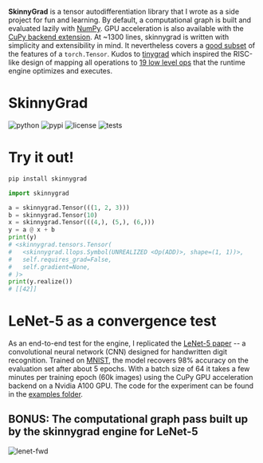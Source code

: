 **SkinnyGrad** is a tensor autodifferentiation library that I wrote as a side project for fun and learning. By default, a computational graph is built and evaluated lazily with [NumPy](https://github.com/numpy/numpy). GPU acceleration is also available with the [CuPy backend extension](./extensions/cupy_engine/). At ~1300 lines, skinnygrad is written with simplicity and extensibility in mind. It nevertheless covers a [good subset](./src/skinnygrad/tensors.py) of the features of a `torch.Tensor`. Kudos to [tinygrad](https://github.com/tinygrad/tinygrad) which inspired the RISC-like design of mapping all operations to [19 low level ops](https://github.com/ArthurBook/skinnygrad/blob/9ae37f1a859f45173eaa051a2f1491d7b44d80be/src/skinnygrad/llops.py#L160) that the runtime engine optimizes and executes.
# SkinnyGrad
![python](https://img.shields.io/badge/python-3.11%5E-blue.svg) ![pypi](https://img.shields.io/pypi/v/skinnygrad.svg) ![license](https://img.shields.io/github/license/ArthurBook/skinnygrad) ![tests](https://github.com/ArthurBook/skinnygrad/actions/workflows/tests.yaml/badge.svg)



# Try it out!
```bash
pip install skinnygrad
```
```python
import skinnygrad

a = skinnygrad.Tensor(((1, 2, 3)))
b = skinnygrad.Tensor(10)
x = skinnygrad.Tensor(((4,), (5,), (6,)))
y = a @ x + b
print(y)
# <skinnygrad.tensors.Tensor(
#   <skinnygrad.llops.Symbol(UNREALIZED <Op(ADD)>, shape=(1, 1))>,
#   self.requires_grad=False,
#   self.gradient=None,
# )>
print(y.realize())
# [[42]]
```

# LeNet-5 as a convergence test
As an end-to-end test for the engine, I replicated the [LeNet-5 paper](http://vision.stanford.edu/cs598_spring07/papers/Lecun98.pdf) -- a convolutional neural network (CNN) designed for handwritten digit recognition. Trained on [MNIST](https://yann.lecun.com/exdb/mnist/), the model recovers 98% accuracy on the evaluation set after about 5 epochs. With a batch size of 64 it takes a few minutes per training epoch (60k images) using the CuPy GPU acceleration backend on a Nvidia A100 GPU. The code for the experiment can be found in the [examples folder](./examples/le_net.py).

## BONUS: The computational graph pass built up by the skinnygrad engine for LeNet-5
![lenet-fwd](./static/lenet-forward.png)
